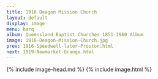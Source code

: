 ```yaml
---
title: 1918 Deagon Mission Church
layout: default
display: image
menu: barq
album: Queensland Baptist Churches 1851-1960 Album
image: 1918-Deagon-Mission-Church.jpg
prev: 1916-Speedwell-later-Proston.html
next: 1919-Newmarket-Grange.html
---
```

{% include image-head.md %}
{% include image.html %}